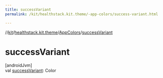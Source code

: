 ```yaml
---
title: successVariant
permalink: /kit/healthstack.kit.theme/-app-colors/success-variant.html

---
```

//[kit](/kit.html)/[healthstack.kit.theme](../index.html)/[AppColors](index.html)/[successVariant](success-variant.html)



# successVariant



[androidJvm]\
val [successVariant](success-variant.html): Color





